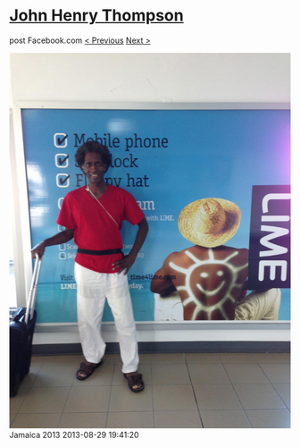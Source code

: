 # [John Henry Thompson](../README.md)
post Facebook.com
[< Previous](2013-08-29-69.md) [Next >](2013-08-29-71.md)

[![](../media/2013-08-29/Jamaica-2081.jpg)](../README.md)
Jamaica 2013
2013-08-29 19:41:20